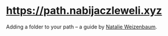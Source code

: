 # https://path.nabijaczleweli.xyz
Adding a folder to your path – a guide by <a href="https://twitter.com/nex3/status/974446986588860417">Natalie Weizenbaum</a>.
